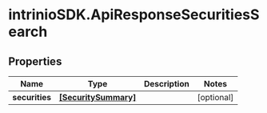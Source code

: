# intrinioSDK.ApiResponseSecuritiesSearch

## Properties
Name | Type | Description | Notes
------------ | ------------- | ------------- | -------------
**securities** | [**[SecuritySummary]**](SecuritySummary.md) |  | [optional] 


